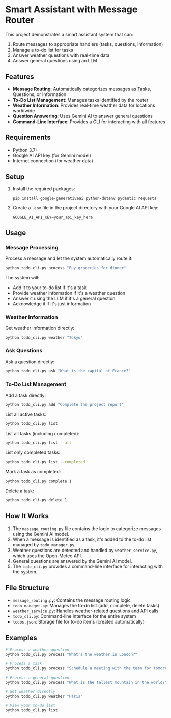 # Smart Assistant with Message Router

This project demonstrates a smart assistant system that can:

1. Route messages to appropriate handlers (tasks, questions, information)
2. Manage a to-do list for tasks
3. Answer weather questions with real-time data
4. Answer general questions using an LLM

## Features

- **Message Routing**: Automatically categorizes messages as Tasks, Questions, or Information
- **To-Do List Management**: Manages tasks identified by the router
- **Weather Information**: Provides real-time weather data for locations worldwide
- **Question Answering**: Uses Gemini AI to answer general questions
- **Command-Line Interface**: Provides a CLI for interacting with all features

## Requirements

- Python 3.7+
- Google AI API key (for Gemini model)
- Internet connection (for weather data)

## Setup

1. Install the required packages:

   ```
   pip install google-generativeai python-dotenv pydantic requests
   ```

2. Create a `.env` file in the project directory with your Google AI API key:
   ```
   GOOGLE_AI_API_KEY=your_api_key_here
   ```

## Usage

### Message Processing

Process a message and let the system automatically route it:

```bash
python todo_cli.py process "Buy groceries for dinner"
```

The system will:

- Add it to your to-do list if it's a task
- Provide weather information if it's a weather question
- Answer it using the LLM if it's a general question
- Acknowledge it if it's just information

### Weather Information

Get weather information directly:

```bash
python todo_cli.py weather "Tokyo"
```

### Ask Questions

Ask a question directly:

```bash
python todo_cli.py ask "What is the capital of France?"
```

### To-Do List Management

Add a task directly:

```bash
python todo_cli.py add "Complete the project report"
```

List all active tasks:

```bash
python todo_cli.py list
```

List all tasks (including completed):

```bash
python todo_cli.py list --all
```

List only completed tasks:

```bash
python todo_cli.py list --completed
```

Mark a task as completed:

```bash
python todo_cli.py complete 1
```

Delete a task:

```bash
python todo_cli.py delete 1
```

## How It Works

1. The `message_routing.py` file contains the logic to categorize messages using the Gemini AI model.
2. When a message is identified as a task, it's added to the to-do list managed by `todo_manager.py`.
3. Weather questions are detected and handled by `weather_service.py`, which uses the Open-Meteo API.
4. General questions are answered by the Gemini AI model.
5. The `todo_cli.py` provides a command-line interface for interacting with the system.

## File Structure

- `message_routing.py`: Contains the message routing logic
- `todo_manager.py`: Manages the to-do list (add, complete, delete tasks)
- `weather_service.py`: Handles weather-related questions and API calls
- `todo_cli.py`: Command-line interface for the entire system
- `todos.json`: Storage file for to-do items (created automatically)

## Examples

```bash
# Process a weather question
python todo_cli.py process "What's the weather in London?"

# Process a task
python todo_cli.py process "Schedule a meeting with the team for tomorrow"

# Process a general question
python todo_cli.py process "What is the tallest mountain in the world?"

# Get weather directly
python todo_cli.py weather "Paris"

# View your to-do list
python todo_cli.py list
```
